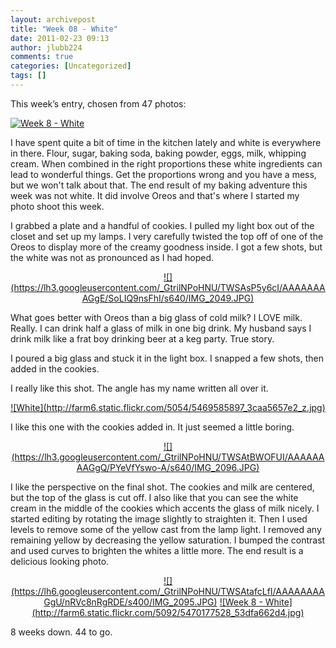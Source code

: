 ```yaml
---
layout: archivepost
title: "Week 08 - White"
date: 2011-02-23 09:13
author: jlubb224
comments: true
categories: [Uncategorized]
tags: []
---
```

This week’s entry, chosen from 47 photos:

<a href="http://www.flickr.com/photos/mrs_rev/5470177528/" title="Week 8 - White by Mrs. Rev!, on Flickr">![Week 8 - White](http://farm6.static.flickr.com/5092/5470177528_53dfa662d4_z.jpg)</a>

I have spent quite a bit of time in the kitchen lately and white is everywhere in there.  Flour, sugar, baking soda, baking powder, eggs, milk, whipping cream.  When combined in the right proportions these white ingredients can lead to wonderful things.  Get the proportions wrong and you have a mess, but we won't talk about that.  The end result of my baking adventure this week was not white.   It did involve Oreos and that's where I started my photo shoot this week.

I grabbed a plate and a handful of cookies.  I pulled my light box out of the closet and set up my lamps.  I very carefully twisted the top off of one of the Oreos to display more of the creamy goodness inside.  I got a few shots, but the white was not as pronounced as I had hoped.

<p align="center">
<a href="https://picasaweb.google.com/lh/photo/kptGmRfJW5FhXEVgYWyTGXrfGkvH0RjaEeSCt43kCf8?feat=embedwebsite">![](https://lh3.googleusercontent.com/_GtrilNPoHNU/TWSAsP5y6cI/AAAAAAAAGgE/SoLIQ9nsFhI/s640/IMG_2049.JPG)</a>



What goes better with Oreos than a big glass of cold milk?  I LOVE milk.  Really.  I can drink half a glass of milk in one big drink.  My husband says I drink milk like a frat boy drinking beer at a keg party.  True story.  

I poured a big glass and stuck it in the light box.  I snapped a few shots, then added in the cookies.  

I really like this shot.  The angle has my name written all over it.  
<p align="center">
<a href="http://www.flickr.com/photos/mrs_rev/5469585897/" title="White by Mrs. Rev!, on Flickr">![White](http://farm6.static.flickr.com/5054/5469585897_3caa5657e2_z.jpg)</a>



I like this one with the cookies added in.  It just seemed a little boring.
<p align="center">
<a href="https://picasaweb.google.com/lh/photo/hAD5A_FEDO7Sey7w4EkPSnrfGkvH0RjaEeSCt43kCf8?feat=embedwebsite">![](https://lh3.googleusercontent.com/_GtrilNPoHNU/TWSAtBWOFUI/AAAAAAAAGgQ/PYeVfYswo-A/s640/IMG_2096.JPG)</a>



I like the perspective on the final shot.  The cookies and milk are centered, but the top of the glass is cut off.  I also like that you can see the white cream in the middle of the cookies which accents the glass of milk nicely.  I started editing by rotating the image slightly to straighten it.  Then I used levels to remove some of the yellow cast from the lamp light.  I removed any remaining yellow by decreasing the yellow saturation.  I bumped the contrast and used curves to brighten the whites a little more.  The end result is a delicious looking photo. 



<p align="center">
<a href="https://picasaweb.google.com/lh/photo/5Q_geRzX_6gn6-tAQiUtUnrfGkvH0RjaEeSCt43kCf8?feat=embedwebsite">![](https://lh6.googleusercontent.com/_GtrilNPoHNU/TWSAtafcLfI/AAAAAAAAGgU/nRVc8nRgRDE/s400/IMG_2095.JPG)</a>    <a href="http://www.flickr.com/photos/mrs_rev/5470177528/" title="Week 8 - White by Mrs. Rev!, on Flickr">![Week 8 - White](http://farm6.static.flickr.com/5092/5470177528_53dfa662d4.jpg)</a>


8 weeks down. 44 to go.
